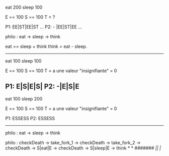 
eat		200
sleep 	100

E == 100
S == 100
T = ?

P1:	EE|ST|EE|ST ...
P2:	- |EE|ST|EE ...

philo : eat -> sleep -> think

eat == sleep + think
think = eat - sleep.

---------------------------------------

eat		100
sleep 	100

E == 100
S == 100
T =  a une valeur "insignifiante" = 0

P1:	E|S|E|S|
P2:	-|E|S|E
------------------------------------


eat		100
sleep 	200

E == 100
S == 100
T = a une valeur "insignifiante" = 0

P1: ESSESS
P2:	 ESSESS

--------------------------------------
philo : eat -> sleep -> think

philo : checkDeath -> take_fork_1 -> checkDeath -> take_fork_2 -> checkDeath -> S|eat|E -> checkDeath -> S|sleep|E -> think
		 			*							*					        	#######					 *||    |*    